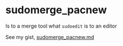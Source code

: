 # sudomerge_pacnew
Is to a merge tool what `sudoedit` is to an editor

See my gist, [sudomerge_pacnew.md](https://gist.github.com/PeterJRiches/92033b56ce7f6f93911e65dbff5f4c44)
